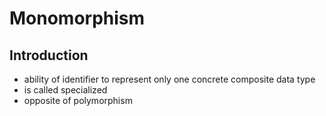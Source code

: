 # Monomorphism



## Introduction

- ability of identifier to represent only one concrete composite data type
- is called specialized
- opposite of polymorphism

